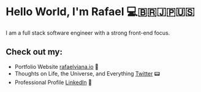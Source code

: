 # Hello World, I'm Rafael 💻🇧🇷🇯🇵🇺🇸

I am a full stack software engineer with a strong front-end focus.

## Check out my:
- Portfolio Website <a href="http://rafaelviana.io/">rafaelviana.io</a> 📒
- Thoughts on Life, the Universe, and Everything <a href="https://twitter.com/vianarafaelds">Twitter</a> 📟
- Professional Profile <a href="https://linkedin.com/in/rafael-viana">LinkedIn</a> 💼
